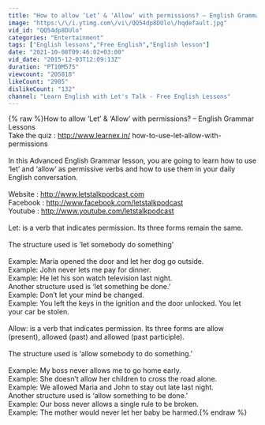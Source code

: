 ```yaml
---
title: "How to allow ‘Let’ & ‘Allow’ with permissions? – English Grammar Lessons"
image: "https:\/\/i.ytimg.com\/vi\/QQ54dp8DUlo\/hqdefault.jpg"
vid_id: "QQ54dp8DUlo"
categories: "Entertainment"
tags: ["English lessons","Free English","English lesson"]
date: "2021-10-08T09:46:02+03:00"
vid_date: "2015-12-03T12:09:13Z"
duration: "PT10M57S"
viewcount: "205818"
likeCount: "2905"
dislikeCount: "132"
channel: "Learn English with Let's Talk - Free English Lessons"
---
```

{% raw %}How to allow ‘Let’ &amp; ‘Allow’ with permissions? – English Grammar Lessons<br />Take the quiz :  <a rel="nofollow" target="blank" href="http://www.learnex.in/">http://www.learnex.in/</a> how-to-use-let-allow-with-permissions<br /><br />In this Advanced English Grammar lesson, you are going to learn how to use ‘let’ and ‘allow’ as permissive verbs and how to use them in your daily English conversation. <br /><br />Website : <a rel="nofollow" target="blank" href="http://www.letstalkpodcast.com">http://www.letstalkpodcast.com</a><br />Facebook : <a rel="nofollow" target="blank" href="http://www.facebook.com/letstalkpodcast">http://www.facebook.com/letstalkpodcast</a><br />Youtube : <a rel="nofollow" target="blank" href="http://www.youtube.com/letstalkpodcast">http://www.youtube.com/letstalkpodcast</a><br /><br />Let: is a verb that indicates permission. Its three forms remain the same. <br /><br />The structure used is ‘let somebody do something’<br /><br />Example: Maria opened the door and let her dog go outside.<br />Example: John never lets me pay for dinner.<br />Example: He let his son watch television last night.<br />Another structure used is ‘let something be done.’<br />Example: Don’t let your mind be changed.<br />Example: You left the keys in the ignition and the door unlocked. You let your car be stolen.<br /><br />Allow: is a verb that indicates permission. Its three forms are allow (present), allowed (past) and allowed (past participle).<br /><br />The structure used is ‘allow somebody to do something.’<br /><br />Example: My boss never allows me to go home early.<br />Example: She doesn’t allow her children to cross the road alone.<br />Example: We allowed Maria and John to stay out late last night.<br />Another structure used is ‘allow something to be done.’<br />Example: Our boss never allows a single rule to be broken.<br />Example: The mother would never let her baby be harmed.{% endraw %}
